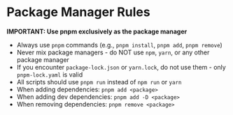 # Package Manager Rules

**IMPORTANT: Use pnpm exclusively as the package manager**

- Always use `pnpm` commands (e.g., `pnpm install`, `pnpm add`, `pnpm remove`)
- Never mix package managers - do NOT use `npm`, `yarn`, or any other package
  manager
- If you encounter `package-lock.json` or `yarn.lock`, do not use them - only
  `pnpm-lock.yaml` is valid
- All scripts should use `pnpm run` instead of `npm run` or `yarn`
- When adding dependencies: `pnpm add <package>`
- When adding dev dependencies: `pnpm add -D <package>`
- When removing dependencies: `pnpm remove <package>`
